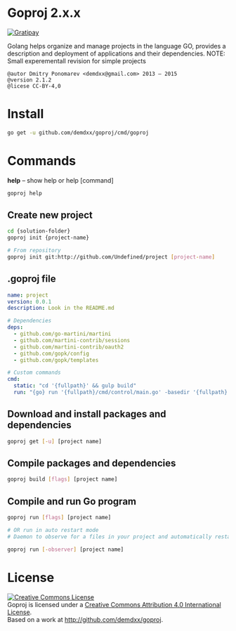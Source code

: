 Goproj 2.x.x
============

[![Gratipay](http://img.shields.io/gratipay/demdxx.svg)](https://gratipay.com/demdxx/)

Golang helps organize and manage projects in the language GO, provides a description and deployment of applications and their dependencies.
NOTE: Small experementall revision for simple projects

    @autor Dmitry Ponomarev <demdxx@gmail.com> 2013 – 2015
    @version 2.1.2
    @licese CC-BY-4,0

Install
=======

```sh
go get -u github.com/demdxx/goproj/cmd/goproj
```

Commands
========

**help** – show help or help [command]

```sh
goproj help
```

## Create new project

```sh
cd {solution-folder}
goproj init {project-name}

# From repository
goproj init git:http://github.com/Undefined/project [project-name]
```

## **.goproj** file

```yaml
name: project
version: 0.0.1
description: Look in the README.md

# Dependencies
deps:
  - github.com/go-martini/martini
  - github.com/martini-contrib/sessions
  - github.com/martini-contrib/oauth2
  - github.com/gopk/config
  - github.com/gopk/templates

# Custom commands
cmd:
  static: "cd '{fullpath}' && gulp build"
  run: "{go} run '{fullpath}/cmd/control/main.go' -basedir '{fullpath}' --debug"
```

## Download and install packages and dependencies

```sh
goproj get [-u] [project name]
```

## Compile packages and dependencies

```sh
goproj build [flags] [project name]
```

## Compile and run Go program

```sh
goproj run [flags] [project name]

# OR run in auto restart mode
# Daemon to observe for a files in your project and automatically restart current command

goproj run [-observer] [project name]
```

License
=======

<a rel="license" href="http://creativecommons.org/licenses/by/4.0/"><img alt="Creative Commons License" style="border-width:0" src="http://i.creativecommons.org/l/by/4.0/88x31.png" /></a><br /><span xmlns:dct="http://purl.org/dc/terms/" property="dct:title">Goproj</span> is licensed under a <a rel="license" href="http://creativecommons.org/licenses/by/4.0/">Creative Commons Attribution 4.0 International License</a>.<br />Based on a work at <a xmlns:dct="http://purl.org/dc/terms/" href="http://github.com/demdxx/goproj" rel="dct:source">http://github.com/demdxx/goproj</a>.
